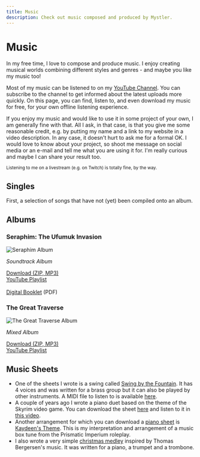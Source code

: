 ```yaml
---
title: Music
description: Check out music composed and produced by Mystler.
---
```


<script>
  import { siteLink } from "$lib/constants";
  import AudioCard from "$lib/components/AudioCard.svelte";
  import AudioCardList from "$lib/components/AudioCardList.svelte";
</script>

# Music

In my free time, I love to compose and produce music. I enjoy creating musical worlds combining different styles and genres - and maybe you like my music too!

Most of my music can be listened to on my <a href="https://www.youtube.com/user/MystlerDE" target="_blank" rel="noopener">YouTube Channel</a>. You can subscribe to the channel to get informed about the latest uploads more quickly. On this page, you can find, listen to, and even download my music for free, for your own offline listening experience.

If you enjoy my music and would like to use it in some project of your own, I am generally fine with that. All I ask, in that case, is that you give me some reasonable credit, e.g. by putting my name and a link to my website in a video description. In any case, it doesn't hurt to ask me for a formal OK. I would love to know about your project, so shoot me message on social media or an e-mail and tell me what you are using it for. I'm really curious and maybe I can share your result too.

<small>Listening to me on a livestream (e.g. on Twitch) is totally fine, by the way.</small>

## Singles

First, a selection of songs that have not (yet) been compiled onto an album.

<AudioCardList>
  <AudioCard src="{siteLink}/music/TheEagleScreamsNoMore.ogg" title="Inches of Mercury - The Eagle Screams No More" genre="Metal" />
  <AudioCard src="{siteLink}/music/WhenIDrink.ogg" title="When I Drink (AC Odyssey Tribute Song)" genre="Alternative Rock" />
  <AudioCard src="{siteLink}/music/EverytimeWeTouch.ogg" title="Everytime We Touch (Cascadia Theme)" genre="Fantasy Cover" />
  <AudioCard src="{siteLink}/music/StrangeTune.ogg" title="Strange Tune (Desna's Revelation)" genre="Soundtrack" />
  <AudioCard src="{siteLink}/music/TheQueensConservatory.ogg" title="The Queen's Conservatory (Night Fae Piano Tribute)" genre="Piano" />
  <AudioCard src="{siteLink}/music/GlimmerfallCaverns.ogg" title="Glimmerfall Caverns" genre="Piano" />
  <AudioCard src="{siteLink}/music/CatherinesLullaby.ogg" title="Little Princess of the Stars (Catherine's Lullaby)" genre="Piano" />
  <AudioCard src="{siteLink}/music/SpaceMarket.ogg" title="Space Market" genre="Synthwave" />
  <AudioCard src="{siteLink}/music/OnMyWay.ogg" title="On My Way" genre="Epic" />
  <AudioCard src="{siteLink}/music/Euphoria.ogg" title="Euphoria" genre="Epic" />
  <AudioCard src="{siteLink}/music/TheRubyCitadel.ogg" title="The Ruby Citadel" genre="Soundtrack" />
  <AudioCard src="{siteLink}/music/TheAdamantineRanger.ogg" title="The Adamantine Ranger" genre="Soundtrack" />
  <AudioCard src="{siteLink}/music/Kaydeen_Full.ogg" title="Kaydeen's Theme" genre="Piano" />
  <AudioCard src="{siteLink}/music/HouseOfReminiscence.ogg" title="House of Reminiscence" genre="Soundtrack" />
  <AudioCard src="{siteLink}/music/NeutronHighway.ogg" title="Neutron Highway" genre="Synthwave" />
  <AudioCard src="{siteLink}/music/TheSeraphimReturns.ogg" title="The Seraphim Returns" genre="Soundtrack" />
</AudioCardList>

## Albums

### Seraphim: The Ufumuk Invasion

<img src="/img/Seraphim.jpg" alt="Seraphim Album" class="float-left mr-4 rounded-xl"/>

_Soundtrack Album_

<a href="{siteLink}/music/SeraphimAlbum.zip" target="_blank" rel="noopener">Download (ZIP, MP3)</a><br>
<a href="https://www.youtube.com/playlist?list=PLUjqzDMwxiRae7QXhUeobhWQC4lgu23Ra" target="_blank" rel="noopener">YouTube Playlist</a><br>
<br>
<a href="{siteLink}/dl/SeraphimBooklet.pdf" target="_blank" rel="noopener">Digital Booklet</a> (PDF)

<p class="clear-both"></p>

<AudioCardList>
  <AudioCard src="{siteLink}/music/Seraphim/01_MainTheme.mp3" title="01. Main Theme" />
  <AudioCard src="{siteLink}/music/Seraphim/02_Evacuation.mp3" title="02. Evacuation" />
  <AudioCard src="{siteLink}/music/Seraphim/03_TheSeraphim.mp3" title="03. The Seraphim" />
  <AudioCard src="{siteLink}/music/Seraphim/04_StarbaseP1.mp3" title="04. Starbase P1" />
  <AudioCard src="{siteLink}/music/Seraphim/05_InvestigationOnSaran.mp3" title="05. Investigation on Saran" />
  <AudioCard src="{siteLink}/music/Seraphim/06_TheGoldenStar.mp3" title="06. The Golden Star" />
  <AudioCard src="{siteLink}/music/Seraphim/07_ABoldPlan.mp3" title="07. A Bold Plan" />
  <AudioCard src="{siteLink}/music/Seraphim/08_TheMothership.mp3" title="08. The Mothership" />
  <AudioCard src="{siteLink}/music/Seraphim/09_Prisoner.mp3" title="09. Prisoner" />
  <AudioCard src="{siteLink}/music/Seraphim/10_Preeh.mp3" title="10. P'reeh" />
  <AudioCard src="{siteLink}/music/Seraphim/11_OneMoreTime.mp3" title="11. One More Time" />
  <AudioCard src="{siteLink}/music/Seraphim/12_BattleForBiotopiaPrime.mp3" title="12. Battle for Biotopia Prime" />
  <AudioCard src="{siteLink}/music/Seraphim/13_LegacyOfTheOkipa.mp3" title="13. Legacy of the Okipa" />
  <AudioCard src="{siteLink}/music/Seraphim/14_BonusTrackSeraphimDisco.mp3" title="14. Bonus Track: Seraphim Disco" />
  <AudioCard src="{siteLink}/music/Seraphim/15_BonusTrackWondersOfANewWorld.mp3" title="15. Bonus Track: Wonders of a New World" />
</AudioCardList>

### The Great Traverse

<img src="/img/TheGreatTraverse.jpg" alt="The Great Traverse Album" class="float-left mr-4 rounded-xl"/>

_Mixed Album_

<a href="{siteLink}/music/TheGreatTraverse.zip">Download (ZIP, MP3)</a><br>
<a href="https://www.youtube.com/playlist?list=PLUjqzDMwxiRYDO2sK6Mft4D6KtZ2k4c-r" target="_blank" rel="noopener">YouTube Playlist</a>

<p class="clear-both"></p>

<AudioCardList>
  <AudioCard src="{siteLink}/music/TheGreatTraverse/01 Beyond The Mists.mp3" title="01. Beyond The Mists" />
  <AudioCard src="{siteLink}/music/TheGreatTraverse/02 My Advice.mp3" title="02. My Advice" />
  <AudioCard src="{siteLink}/music/TheGreatTraverse/03 Restless Runners.mp3" title="03. Restless Runners" />
  <AudioCard src="{siteLink}/music/TheGreatTraverse/04 Regen.mp3" title="04. Regen" />
  <AudioCard src="{siteLink}/music/TheGreatTraverse/05 Tight Schedule.mp3" title="05. Tight Schedule" />
  <AudioCard src="{siteLink}/music/TheGreatTraverse/06 The Face Behind The Mask.mp3" title="06. The Face Behind The Mask" />
  <AudioCard src="{siteLink}/music/TheGreatTraverse/07 On The Verge.mp3" title="07. On The Verge" />
  <AudioCard src="{siteLink}/music/TheGreatTraverse/08 Lost.mp3" title="08. Lost" />
  <AudioCard src="{siteLink}/music/TheGreatTraverse/09 Wherever The Road.mp3" title="09. Wherever The Road" />
  <AudioCard src="{siteLink}/music/TheGreatTraverse/10 Angel Of Hope.mp3" title="10. Angel Of Hope" />
  <AudioCard src="{siteLink}/music/TheGreatTraverse/11 The Glade.mp3" title="11. The Glade" />
  <AudioCard src="{siteLink}/music/TheGreatTraverse/12 Rising Sun.mp3" title="12. Rising Sun" />
  <AudioCard src="{siteLink}/music/TheGreatTraverse/13 Home Sweet Home.mp3" title="13. Home Sweet Home" />
  <AudioCard src="{siteLink}/music/TheGreatTraverse/14 Dare To.mp3" title="14. Dare To" />
  <AudioCard src="{siteLink}/music/TheGreatTraverse/15 Life Is Beautiful.mp3" title="15. Life Is Beautiful" />
  <AudioCard src="{siteLink}/music/TheGreatTraverse/16 Rise Of A Hero.mp3" title="16. Rise Of A Hero" />
</AudioCardList>

## Music Sheets

- One of the sheets I wrote is a swing called <a href="{siteLink}/music/FountainSwing.pdf" target="_blank" rel="noopener">Swing by the Fountain</a>. It has 4 voices and was written for a brass group but it can also be played by other instruments. A MIDI file to listen to is available <a href="{siteLink}/music/FountainSwing.mid" target="_blank" rel="noopener">here</a>.
- A couple of years ago I wrote a piano duet based on the theme of the Skyrim video game. You can download the sheet <a href="{siteLink}/music/Dovahkiin.pdf" target="_blank" rel="noopener">here</a> and listen to it in <a href="https://www.youtube.com/watch?v=yI4HnQIxOwg" target="_blank" rel="noopener">this video</a>.
- Another arrangement for which you can download a <a href="{siteLink}/music/KaydeensTheme.pdf" target="_blank" rel="noopener">piano sheet</a> is <a href="https://youtu.be/9ajjgrV-oos" target="_blank" rel="noopener">Kaydeen's Theme</a>. This is my interpretation and arrangement of a music box tune from the Prismatic Imperium roleplay.
- I also wrote a very simple <a href="{siteLink}/music/Christmas_Medley.pdf" target="_blank" rel="noopener">christmas medley</a> inspired by Thomas Bergersen's music. It was written for a piano, a trumpet and a trombone.
